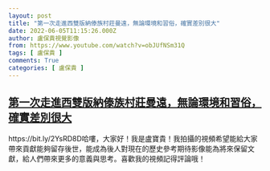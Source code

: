 ```yaml
---
layout: post
title: "第一次走進西雙版納傣族村莊曼遠，無論環境和習俗，確實差別很大"
date: 2022-06-05T11:15:26.000Z
author: 盧保貴視覺影像
from: https://www.youtube.com/watch?v=obJUfNSm31Q
tags: [ 盧保貴 ]
comments: True
categories: [ 盧保貴 ]
---
```

<!--1654427726000-->
[第一次走進西雙版納傣族村莊曼遠，無論環境和習俗，確實差別很大](https://www.youtube.com/watch?v=obJUfNSm31Q)
------

<div>
https://bit.ly/2YsRD8D哈嘍，大家好！我是盧寶貴！我拍攝的視頻希望能給大家帶來貢獻能夠留存後世，能成為後人對現在的歷史參考期待影像能為將來保留文獻，給人們帶來更多的意義與思考。喜歡我的視頻記得評論哦！
</div>

